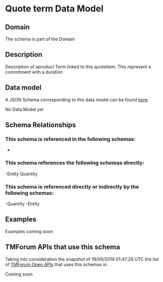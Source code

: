 # Quote term Data Model

## Domain

The  schema is part of the  Domain

## Description

Description of  aproduct Term linked to this quoteItem. This represent a commitment with a duration

## Data model

A JSON Schema corresponding to this data model can be found
[here](https://github.com/tmforum-rand/schemas/blob/master/Product/QuoteTerm.schema.json).

No Data Model yet

## Schema Relationships

### This schema is referenced in the following schemas:

-

### This schema references the following schemas directly:

-Entity
Quantity

### This schema is referenced directly or indirectly by the following schemas:

-Quantity
-Entity



## Examples

Examples coming soon

## TMForum APIs that use this schema

Taking into consideration the snapshot of 18/09/2019 01:47:28 UTC the list of [TMForum Open APIs](https://www.tmforum.org/open-apis/) that uses this schemas is:

Coming soon